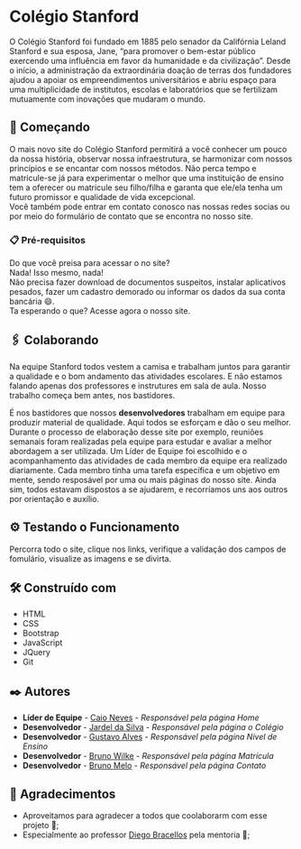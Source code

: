 # Colégio Stanford

O Colégio Stanford foi fundado em 1885 pelo senador da Califórnia Leland Stanford e sua esposa, Jane, “para promover o bem-estar público exercendo uma influência em favor da humanidade e da civilização”.
Desde o início, a administração da extraordinária doação de terras dos fundadores ajudou a apoiar os empreendimentos universitários e abriu espaço para uma multiplicidade de institutos, escolas e laboratórios
que se fertilizam mutuamente com inovações que mudaram o mundo.

## 🚀 Começando

O mais novo site do Colégio Stanford permitirá a você conhecer um pouco da nossa história, observar nossa infraestrutura, se harmonizar com nossos princípios e se encantar com nossos métodos.
Não perca tempo e matricule-se já para experimentar o melhor que uma instituição de ensino tem a oferecer ou matricule seu filho/filha e garanta que ele/ela tenha um futuro promissor e qualidade de vida excepcional.<br />
Você também pode entrar em contato conosco nas nossas redes socias ou por meio do formulário de contato que se encontra no nosso site.

### 📋 Pré-requisitos

Do que você preisa para acessar o no site?<br /> 
Nada! Isso mesmo, nada!<br />
Não precisa fazer download de documentos suspeitos, instalar aplicativos pesados, fazer um cadastro demorado ou informar os dados da sua conta bancária 😄.<br />
Ta esperando o que? Acesse agora o nosso site.

## 🖇️ Colaborando

<p> Na equipe Stanford todos vestem a camisa e trabalham juntos para garantir a qualidade e o bom andamento das atividades escolares.
E não estamos falando apenas dos professores e instrutures em sala de aula. Nosso trabalho começa bem antes, nos bastidores. </p>

<p> É nos bastidores que nossos <strong>desenvolvedores</strong> trabalham em equipe para produzir material de qualidade. Aqui todos se esforçam e dão o seu melhor.<br />
Durante o processo de elaboração desse site por exemplo, reuniões semanais foram realizadas pela equipe para estudar e avaliar a melhor abordagem a ser utilizada.
Um Líder de Equipe foi escolhido e o acompanhamento das atividades de cada membro da equipe era realizado diariamente.
Cada membro tinha uma tarefa específica e um objetivo em mente, sendo resposável por uma ou mais páginas do nosso site. Ainda sim, todos estavam dispostos a se ajudarem, e recorríamos uns aos outros por orientação e auxílio.

## ⚙️ Testando o Funcionamento

Percorra todo o site, clique nos links, verifique a validação dos campos de fomulário, visualize as imagens e se divirta.

## 🛠️ Construído com

* HTML
* CSS
* Bootstrap
* JavaScript
* JQuery
* Git

## ✒️ Autores

* **Líder de Equipe** - [Caio Neves](https://www.linkedin.com/in/caio-neves-dos-santos-a1a1a8185/) - *Responsável pela página Home* 
* **Desenvolvedor** - [Jardel da Silva](https://www.linkedin.com/in/jardel-da-silva/) - *Responsável pela página o Colégio*
* **Desenvolvedor** - [Gustavo Alves](https://www.linkedin.com/in/gustavo-alves-da-silva-432077215) - *Responsável pela página Nível de Ensino* 
* **Desenvolvedor** - [Bruno Wilke](https://www.linkedin.com/in/brunowilke/) - *Responsável pela página Matrícula*
* **Desenvolvedor** - [Bruno Melo](http://linkedin.com/in/brunofmelo) - *Responsável pela página Contato*



## 🎁 Agradecimentos

* Aproveitamos para agradecer a todos que coolaborarm com esse projeto 📢;
* Especialmente ao professor [Diego Bracellos](https://www.linkedin.com/in/diego-bracellos-90019a115/) pela mentoria 📢;

